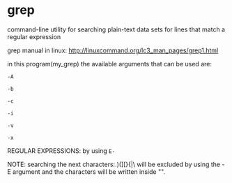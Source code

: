 # grep
 command-line utility for searching plain-text data sets for lines that match a regular expression

grep manual in linux:
http://linuxcommand.org/lc3_man_pages/grep1.html

in this program(my_grep) the available arguments that can be used are:

```-A```

```-b```

```-c```

```-i```

```-v```

```-x```

REGULAR EXPRESSIONS: by using ```E-```

NOTE: searching the next characters:.)(][}{|\ will be excluded by using the -E argument and the characters will be written inside "".
